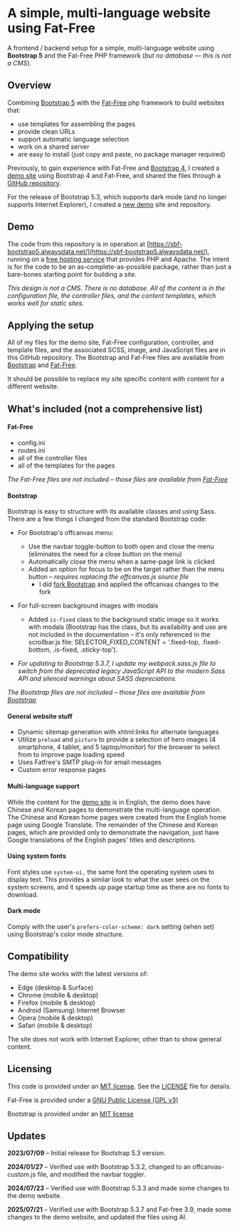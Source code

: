 A simple, multi-language website using Fat-Free
============================

A frontend / backend setup for a simple, multi-language website using **Bootstrap 5** and the Fat-Free PHP framework (*but no database — this is not a CMS*).

## Overview

Combining [Bootstrap 5](https://getbootstrap.com/docs/5.3/getting-started/introduction/) with the [Fat-Free](https://fatfreeframework.com) php framework to build websites that:

* use templates for assembling the pages
* provide clean URLs
* support automatic language selection
* work on a shared server
* are easy to install (just copy and paste, no package manager required)

Previously, to gain experience with Fat-Free and [Bootstrap 4](https://getbootstrap.com/docs/4.6/getting-started/introduction/), I created a [demo site](http://sbf-testing.byethost7.com/en/home) using Bootstrap 4 and Fat-Free, and shared the files through a [GitHub repository](https://github.com/RichDeBourke/simple-f3-multi-lang-site).

For the release of Bootstrap 5.3, which supports dark mode (and no longer supports Internet Explorer), I created a [new demo](https://sbf-bootstrap5.alwaysdata.net/) site and repository.

## Demo

The code from this repository is in operation at [https://sbf-bootstrap5.alwaysdata.net/](https://sbf-bootstrap5.alwaysdata.net/), running on a [free hosting service](https://www.alwaysdata.com/) that provides PHP and Apache. The intent is for the code to be an as-complete-as-possible package, rather than just a bare-bones starting point for building a site.

*This design is not a CMS. There is no database. All of the content is in the configuration file, the controller files, and the content templates, which works well for static sites.*


## Applying the setup

All of my files for the demo site, Fat-Free configuration, controller, and template files, and the associated SCSS, image, and JavaScript files are in this GitHub repository. The Bootstrap and Fat-Free files are available from [Bootstrap](https://getbootstrap.com/) and [Fat-Free](https://fatfreeframework.com).

It should be possible to replace my site specific content with content for a different website.

## What's included (not a comprehensive list)

#### Fat-Free

* config.ini
* routes.ini
* all of the controller files
* all of the templates for the pages  

*The Fat-Free files are not included – those files are available from [Fat-Free](https://fatfreeframework.com)*

#### Bootstrap

Bootstrap is easy to structure with its available classes and using Sass. There are a few things I changed from the standard Bootstrap code: 

* For Bootstrap's offcanvas menu:
  * Use the navbar toggle-button to both open and close the menu (eliminates the need for a close button on the menu)
  * Automatically close the menu when a same-page link is clicked
  * Added an option for focus to be on the target rather than the menu button – *requires replacing the offcanvas.js source file*
    * I did [fork Bootstrap](https://github.com/RichDeBourke/bootstrap) and applied the offcanvas changes to the fork
* For full-screen background images with modals
  * Added `is-fixed` class to the background static image so it works with modals (Bootstrap has the class, but its availability and use are not included in the documentation – it's only referenced in the scrollbar.js file: SELECTOR_FIXED_CONTENT = '.fixed-top, .fixed-bottom, .is-fixed, .sticky-top').

* *For updating to Bootstrap 5.3.7, I update my webpack.sass.js file to switch from the deprecated legacy JavaScript API to the modern Sass API and silenced warnings about SASS depreciations.*

*The Bootstrap files are not included – those files are available from [Bootstrap](https://getbootstrap.com/)*

#### General website stuff

* Dynamic sitemap generation with xhtml:links for alternate languages
* Utilize `preload` and `picture` to provide a selection of hero images (4 smartphone, 4 tablet, and 5 laptop/monitor) for the browser to select from to improve page loading speed
* Uses Fatfree's SMTP plug-in for email messages
* Custom error response pages

#### Multi-language support

While the content for the [demo site](https://sbf-bootstrap5.alwaysdata.net/) is in English, the demo does have Chinese and Korean pages to demonstrate the multi-language operation. The Chinese and Korean home pages were created from the English home page using Google Translate. The remainder of the Chinese and Korean pages, which are provided only to demonstrate the navigation, just have Google translations of the English pages' titles and descriptions.

#### Using system fonts

Font styles use `system-ui,` the same font the operating system uses to display text. This provides a similar look to what the user sees on the system screens, and it speeds up page startup time as there are no fonts to download.

#### Dark mode

Comply with the user's `prefers-color-scheme: dark` setting (when set) using Bootstrap's color mode structure.

## Compatibility

The demo site works with the latest versions of:

* Edge (desktop & Surface)
* Chrome (mobile & desktop)
* Firefox (mobile & desktop)
* Android (Samsung) Internet Browser
* Opera (mobile & desktop)
* Safari (mobile & desktop)

The site does not work with Internet Explorer, other than to show general content. 

## Licensing

This code is provided under an [MIT license](http://opensource.org/licenses/mit-license.php). See the [LICENSE](https://github.com/RichDeBourke/simple-f3-bootstrap-5-multi-lang-site/blob/main/LICENSE) file for details.

Fat-Free is provided under a [GNU Public License (GPL v3)](https://www.gnu.org/licenses/gpl-3.0.html)

Bootstrap is provided under an [MIT license](https://github.com/twbs/bootstrap/blob/master/LICENSE)

## Updates

**2023/07/09** – Initial release for Bootstrap 5.3 version.

**2024/01/27** – Verified use with Bootstrap 5.3.2, changed to an offcanvas-custom.js file, and modified the navbar toggler.

**2024/07/23** – Verified use with Bootstrap 5.3.3 and made some changes to the demo website.

**2025/07/21** – Verified use with Bootstrap 5.3.7 and Fat-free 3.9, made some changes to the demo website, and updated the files using AI.